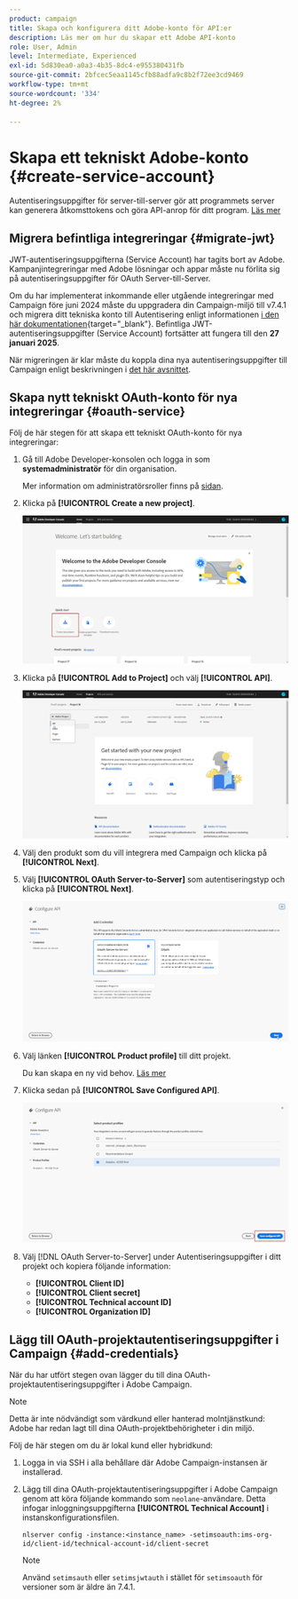 ```yaml
---
product: campaign
title: Skapa och konfigurera ditt Adobe-konto för API:er
description: Läs mer om hur du skapar ett Adobe API-konto
role: User, Admin
level: Intermediate, Experienced
exl-id: 5d830ea0-a0a3-4b35-8dc4-e955380431fb
source-git-commit: 2bfcec5eaa1145cfb88adfa9c8b2f72ee3cd9469
workflow-type: tm+mt
source-wordcount: '334'
ht-degree: 2%

---
```


# Skapa ett tekniskt Adobe-konto {#create-service-account}

Autentiseringsuppgifter för server-till-server gör att programmets server kan generera åtkomsttokens och göra API-anrop för ditt program. [Läs mer](https://developer.adobe.com/developer-console/docs/guides/authentication/ServerToServerAuthentication/)

## Migrera befintliga integreringar {#migrate-jwt}

JWT-autentiseringsuppgifterna (Service Account) har tagits bort av Adobe. Kampanjintegreringar med Adobe lösningar och appar måste nu förlita sig på autentiseringsuppgifter för OAuth Server-till-Server.

Om du har implementerat inkommande eller utgående integreringar med Campaign före juni 2024 måste du uppgradera din Campaign-miljö till v7.4.1 och migrera ditt tekniska konto till Autentisering enligt informationen [i den här dokumentationen](https://developer.adobe.com/developer-console/docs/guides/authentication/ServerToServerAuthentication/migration){target="_blank"}. Befintliga JWT-autentiseringsuppgifter (Service Account) fortsätter att fungera till den **27 januari 2025**.

När migreringen är klar måste du koppla dina nya autentiseringsuppgifter till Campaign enligt beskrivningen i [det här avsnittet](#add-credentials).

## Skapa nytt tekniskt OAuth-konto för nya integreringar {#oauth-service}

Följ de här stegen för att skapa ett tekniskt OAuth-konto för nya integreringar:

1. Gå till Adobe Developer-konsolen och logga in som **systemadministratör** för din organisation.

   Mer information om administratörsroller finns på [sidan](https://helpx.adobe.com/enterprise/using/admin-roles.html).

1. Klicka på **[!UICONTROL Create a new project]**.

   ![](assets/api-account-1.png)

1. Klicka på **[!UICONTROL Add to Project]** och välj **[!UICONTROL API]**.

   ![](assets/api-account-2.png)

1. Välj den produkt som du vill integrera med Campaign och klicka på **[!UICONTROL Next]**.

1. Välj **[!UICONTROL OAuth Server-to-Server]** som autentiseringstyp och klicka på **[!UICONTROL Next]**.

   ![](assets/api-account-3.png)

1. Välj länken **[!UICONTROL Product profile]** till ditt projekt.

   Du kan skapa en ny vid behov. [Läs mer](https://helpx.adobe.com/enterprise/using/manage-product-profiles.html)

1. Klicka sedan på **[!UICONTROL Save Configured API]**.

   ![](assets/api-account-4.png)

1. Välj [!DNL OAuth Server-to-Server] under Autentiseringsuppgifter i ditt projekt och kopiera följande information:

   * **[!UICONTROL Client ID]**
   * **[!UICONTROL Client secret]**
   * **[!UICONTROL Technical account ID]**
   * **[!UICONTROL Organization ID]**

## Lägg till OAuth-projektautentiseringsuppgifter i Campaign {#add-credentials}

När du har utfört stegen ovan lägger du till dina OAuth-projektautentiseringsuppgifter i Adobe Campaign.

>[!NOTE]
>
>Detta är inte nödvändigt som värdkund eller hanterad molntjänstkund: Adobe har redan lagt till dina OAuth-projektbehörigheter i din miljö.
>

Följ de här stegen om du är lokal kund eller hybridkund:

1. Logga in via SSH i alla behållare där Adobe Campaign-instansen är installerad.

1. Lägg till dina OAuth-projektautentiseringsuppgifter i Adobe Campaign genom att köra följande kommando som `neolane`-användare. Detta infogar inloggningsuppgifterna **[!UICONTROL Technical Account]** i instanskonfigurationsfilen.

   ```
   nlserver config -instance:<instance_name> -setimsoauth:ims-org-id/client-id/technical-account-id/client-secret
   ```

   >[!NOTE]
   >
   > Använd `setimsauth` eller `setimsjwtauth` i stället för `setimsoauth` för versioner som är äldre än 7.4.1.


